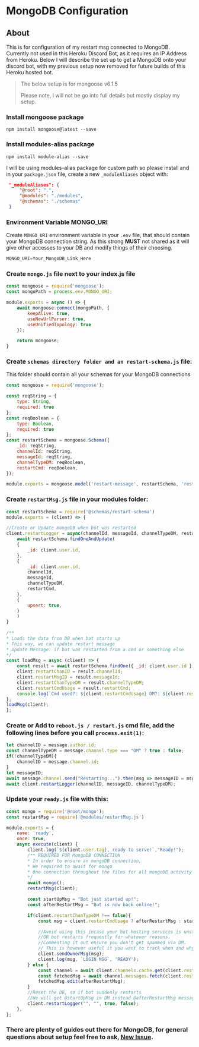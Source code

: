 # MongoDB Configuration

## About
This is for configuration of my restart msg connected to MongoDB. Currently not used in this Heroku Discord Bot, as it requires an IP Address from Heroku. Below I will describe the set up to get a MongoDB onto your discord bot, with my previous setup now removed for future builds of this Heroku hosted bot. 

> The below setup is for mongoose v6.1.5
> 
> Please note, I will not be go into full details but mostly display my setup.

### Install mongoose package
`npm install mongoose@latest --save `


### Install modules-alias package
 `npm install module-alias --save`
 
 I will be using modules-alias package for custom path so please install and in your `package.json` file, create a new `_moduleAliases` object with:
   ```json
    "_moduleAliases": {
        "@root": ".",
        "@modules": "./modules",
        "@schemas": "./schemas"
    }
   ```
### Environment Variable MONGO_URI 
Create `MONGO_URI` environment variable in your `.env` file, that should contain your MongoDB connection string. As this strong **MUST** not shared as it will give other accesses to your DB and modify things of their choosing.

```javascript
MONGO_URI=Your_MongoDB_Link_Here
```

### Create `mongo.js` file next to your index.js file
```javascript
const mongoose = require('mongoose');
const mongoPath = process.env.MONGO_URI;

module.exports = async () => {
    await mongoose.connect(mongoPath, {
        keepAlive: true,
        useNewUrlParser: true,
        useUnifiedTopology: true
    });

    return mongoose;
}
```
### Create `schemas directory folder and an restart-schema.js` file:
This folder should contain all your schemas for your MongoDB connections

```javascript
const mongoose = require('mongoose');

const reqString = {
    type: String,
    required: true
};
const reqBoolean = {
    type: Boolean,
    required: true
};
const restartSchema = mongoose.Schema({
    _id: reqString,
    channelId: reqString,
    messageId: reqString,
    channelTypeDM: reqBoolean,
    restartCmd: reqBoolean,
});

module.exports = mongoose.model('restart-message', restartSchema, 'restart-message')
```

### Create `restartMsg.js` file in your modules folder:

```javascript        
const restartSchema = require('@schemas/restart-schema')
module.exports = (client) => {

//Create or Update mongoDB when bot was restarted
client.restartLogger = async(channelId, messageId, channelTypeDM, restartCmd = true) => {
    await restartSchema.findOneAndUpdate(
    {
        _id: client.user.id,
    },
    {
        _id: client.user.id,
        channelId,
        messageId,
        channelTypeDM,
        restartCmd,
    },
    {
        upsert: true,
    }
    )
}
    
/**
* Loads the data from DB when bot starts up
* This way, we can update restart message 
* Update Message: if bot was restarted from a cmd or something else
*/
const loadMsg = async (client) => {
    const result = await restartSchema.findOne({ _id: client.user.id })
    client.restartChanID = result.channelId;
    client.restartMsgID = result.messageId;
    client.restartChanTypeDM = result.channelTypeDM;
    client.restartCmdUsage = result.restartCmd;
    console.log(`Cmd used?: ${client.restartCmdUsage} DM?: ${client.restartChanTypeDM}`);
};
loadMsg(client);
};
```
### Create or Add to `reboot.js / restart.js` cmd file, add the following lines before you call `process.exit(1)`:
```javascript    
let channelID = message.author.id;
const channelTypeDM = message.channel.type === "DM" ? true : false;
if(!channelTypeDM){
    channelID = message.channel.id;
}
let messageID;
await message.channel.send("Restarting...").then(msg => messageID = msg.id);
await client.restartLogger(channelID, messageID, channelTypeDM);
```

### Update your `ready.js` file with this:
```javascript
const mongo = require('@root/mongo');
const restartMsg = require('@modules/restartMsg.js')

module.exports = {
    name: 'ready',
    once: true,
    async execute(client) {
        client.log(`${client.user.tag}, ready to serve!`,"Ready!");
        /** REQUIRED FOR MongoDB CONNECTION
        * In order to ensure an mongoDB connection, 
        * We required to await for mongo
        * One connection throughout the files for all mongoDB activity
        */
        await mongo();
        restartMsg(client);

        const startUpMsg = "Bot just started up!";
        const afterRestartMsg = "Bot is now back online!";

        if(client.restartChanTypeDM !== false){
            const msg = client.restartCmdUsage ? afterRestartMsg : startUpMsg;

            //Avoid using this incase your bot hosting services is unstable
            //OR bot restarts frequently for whatever reasons.
            //Commenting it out ensure you don't get spammed via DM.
            // This is however useful it you want to track when and why your bot restarts.
            client.sendOwnerMsg(msg);
            client.log(msg, `LOGIN MSG`, 'READY');
        } else {
            const channel = await client.channels.cache.get(client.restartChanID)
            const fetchedMsg = await channel.messages.fetch(client.restartMsgID);
            fetchedMsg.edit(afterRestartMsg);
        }
        //Reset the DB, so if bot suddenly restarts
        //We will get @startUpMsg in DM instead @afterRestartMsg message.
        client.restartLogger("", "", true, false);
    },
};
```

### There are plenty of guides out there for MongoDB, for general questions about setup feel free to ask, [New Issue](https://github.com/bng94/heroku-bot/issues/new).